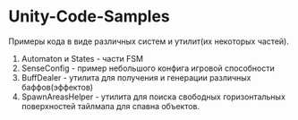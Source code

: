 # Unity-Code-Samples

Примеры кода в виде различных систем и утилит(их некоторых частей).
1) Automaton и States - части FSM
2) SenseConfig - пример небольшого конфига игровой способности
3) BuffDealer - утилита для получения и генерации различных баффов(эффектов)
4) SpawnAreasHelper - утилита для поиска свободных горизонтальных поверхностей тайлмапа для спавна объектов.
